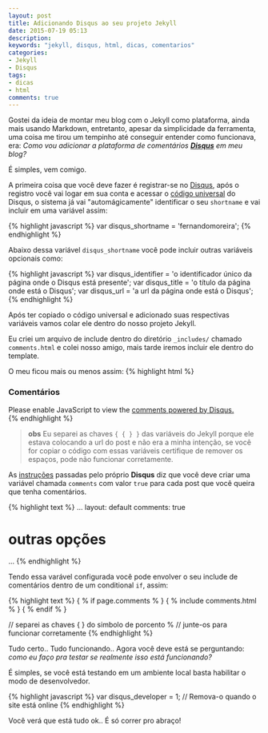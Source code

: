 ```yaml
---
layout: post
title: Adicionando Disqus ao seu projeto Jekyll
date: 2015-07-19 05:13
description:
keywords: "jekyll, disqus, html, dicas, comentarios"
categories:
- Jekyll
- Disqus
tags:
- dicas
- html
comments: true
---
```


Gostei da ideia de montar meu blog com o Jekyll como plataforma, ainda mais usando Markdown, entretanto, apesar da simplicidade da ferramenta, uma coisa me tirou um tempinho até conseguir entender como funcionava, era: _Como vou adicionar a plataforma de comentários **<a href="https://disqus.com/">Disqus</a>** em meu blog?_

É simples, vem comigo.

A primeira coisa que você deve fazer é registrar-se no <a href="https://disqus.com/websites/">Disqus</a>, após o registro você vai logar em sua conta e acessar o <a href="https://disqus.com/admin/universalcode/">código universal</a> do Disqus, o sistema já vai "automágicamente" identificar o seu `shortname` e vai incluir em uma variável assim:

{% highlight javascript %}
var disqus_shortname = 'fernandomoreira';
{% endhighlight %}

Abaixo dessa variável `disqus_shortname` você pode incluir outras variáveis opcionais como:

{% highlight javascript %}
var disqus_identifier = 'o identificador único da página onde o Disqus está presente';
var disqus_title = 'o título da página onde está o Disqus';
var disqus_url = 'a url da página onde está o Disqus';
{% endhighlight %}

Após ter copiado o código universal e adicionado suas respectivas variáveis vamos colar ele dentro do nosso projeto Jekyll.

Eu criei um arquivo de include dentro do diretório `_includes/` chamado `comments.html` e colei nosso amigo, mais tarde iremos incluir ele dentro do template.

O meu ficou mais ou menos assim:
{% highlight html %}
<aside id="comments">
  <h3>Comentários</h3>
  <div id="disqus_thread"></div>
  <script type="text/javascript">
    /* * * CONFIGURATION VARIABLES * * */
    var disqus_shortname = 'fernandomoreira';
    var disqus_identifier = '{ { page.id } }';
    var disqus_title = '{ { page.title } }';
    var disqus_url = '{ { site.baseurl } }{ { post.url } }';

    var disqus_developer = 1;

    /* * * DON'T EDIT BELOW THIS LINE * * */
    (function() {
        var dsq = document.createElement('script'); dsq.type = 'text/javascript'; dsq.async = true;
        dsq.src = '//' + disqus_shortname + '.disqus.com/embed.js';
        (document.getElementsByTagName('head')[0] || document.getElementsByTagName('body')[0]).appendChild(dsq);
    })();
  </script>
  <noscript>Please enable JavaScript to view the <a href="https://disqus.com/?ref_noscript" rel="nofollow">comments powered by Disqus.</a></noscript>
</aside>
{% endhighlight %}

> **obs** Eu separei as chaves `{ { } }` das variáveis do Jekyll porque ele estava colocando a url do post e não era a minha intenção, se você for copiar o código com essas variáveis certifique de remover os espaços, pode não funcionar corretamente.

As <a href="https://help.disqus.com/customer/portal/articles/472138-jekyll-installation-instructions">instruções</a> passadas pelo próprio **Disqus** diz que você deve criar uma variável chamada `comments` com valor `true` para cada post que você queira que tenha comentários.

{% highlight text %}
...
layout: default
comments: true
# outras opções
...
{% endhighlight %}

Tendo essa varável configurada você pode envolver o seu include de comentários dentro de um conditional `if`, assim:

{% highlight text %}
{ % if page.comments % }
  { % include comments.html % }
{ % endif % }

// separei as chaves { } do simbolo de porcento %
// junte-os para funcionar corretamente
{% endhighlight %}

Tudo certo.. Tudo funcionando.. Agora você deve está se perguntando: _como eu faço pra testar se realmente isso está funcionando?_

É simples, se você está testando em um ambiente local basta habilitar o modo de desenvolvedor.

{% highlight javascript %}
var disqus_developer = 1; // Remova-o quando o site está online
{% endhighlight %}

Você verá que está tudo ok.. É só correr pro abraço!
